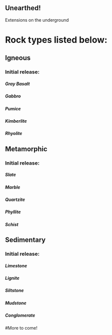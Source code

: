 ## Unearthed!

Extensions on the underground

# Rock types listed below:

## Igneous
### Initial release:
##### Gray Basalt
##### Gabbro
##### Pumice
##### Kimberlite
##### Rhyolite

## Metamorphic
### Initial release:
##### Slate
##### Marble
##### Quartzite
##### Phyllite
##### Schist

## Sedimentary
### Initial release:
##### Limestone
##### Lignite
##### Siltstone
##### Mudstone
##### Conglomerate

#More to come!